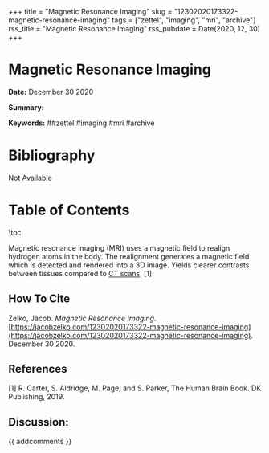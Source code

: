 +++
title = "Magnetic Resonance Imaging"
slug = "12302020173322-magnetic-resonance-imaging"
tags = ["zettel", "imaging", "mri", "archive"]
rss_title = "Magnetic Resonance Imaging"
rss_pubdate = Date(2020, 12, 30)
+++



Magnetic Resonance Imaging
=========

**Date:** December 30 2020

**Summary:** 

**Keywords:** ##zettel #imaging #mri #archive

Bibliography
==========

Not Available

Table of Contents
=========

\toc

Magnetic resonance imaging (MRI) uses a magnetic field to realign hydrogen atoms in the body. The realignment generates a magnetic field which is detected and rendered into a 3D image. Yields clearer contrasts between tissues compared to [CT scans](https://jacobzelko.com/12302020173101-computed-tomography). [1]
## How To Cite

 Zelko, Jacob. _Magnetic Resonance Imaging_. [https://jacobzelko.com/12302020173322-magnetic-resonance-imaging](https://jacobzelko.com/12302020173322-magnetic-resonance-imaging). December 30 2020.
## References

[1] R. Carter, S. Aldridge, M. Page, and S. Parker, The Human Brain Book. DK Publishing, 2019.
## Discussion: 

{{ addcomments }}
